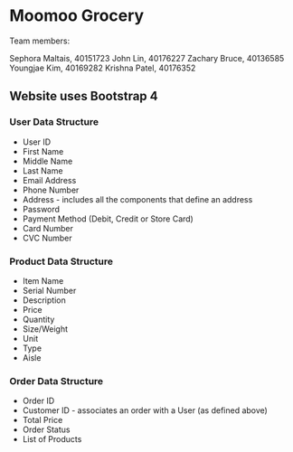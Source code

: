 # Moomoo Grocery

Team members:

Sephora Maltais, 40151723
John Lin, 40176227
Zachary Bruce, 40136585
Youngjae Kim, 40169282
Krishna Patel, 40176352

## Website uses Bootstrap 4

### User Data Structure

* User ID
* First Name
* Middle Name
* Last Name
* Email Address
* Phone Number
* Address - includes all the components that define an address
* Password
* Payment Method (Debit, Credit or Store Card)
* Card Number
* CVC Number

### Product Data Structure

* Item Name
* Serial Number
* Description
* Price
* Quantity
* Size/Weight
* Unit
* Type
* Aisle

### Order Data Structure

* Order ID
* Customer ID - associates an order with a User (as defined above)
* Total Price
* Order Status
* List of Products
